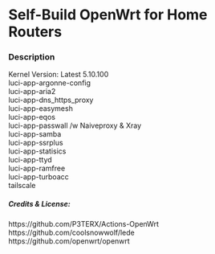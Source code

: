 
<h1>Self-Build OpenWrt for Home Routers</h1>

<h3>Description</h3>
Kernel Version: Latest 5.10.100<br>
luci-app-argonne-config<br>
luci-app-aria2<br>
luci-app-dns_https_proxy<br>
luci-app-easymesh<br>
luci-app-eqos<br>
luci-app-passwall /w Naiveproxy & Xray<br>
luci-app-samba<br>
luci-app-ssrplus<br>
luci-app-statisics<br>
luci-app-ttyd<br>
luci-app-ramfree<br>
luci-app-turboacc<br>
tailscale<br>



<h5>Credits & License:</h5>
https://github.com/P3TERX/Actions-OpenWrt<br>
https://github.com/coolsnowwolf/lede<br>
https://github.com/openwrt/openwrt
